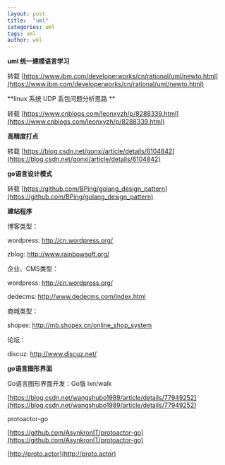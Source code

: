 ```yaml
---
layout: post
title:  "uml"
categories: uml
tags: uml  
author: wkl
---
```


**uml 统一建模语言学习**

转载
[https://www.ibm.com/developerworks/cn/rational/uml/newto.html](https://www.ibm.com/developerworks/cn/rational/uml/newto.html)

**linux 系统 UDP 丢包问题分析思路 **

转载
[https://www.cnblogs.com/leonxyzh/p/8288339.html](https://www.cnblogs.com/leonxyzh/p/8288339.html)

**高精度打点**

转载
[https://blog.csdn.net/gonxi/article/details/6104842](https://blog.csdn.net/gonxi/article/details/6104842)

**go语言设计模式**

转载
[https://github.com/BPing/golang_design_pattern](https://github.com/BPing/golang_design_pattern)

**建站程序**


博客类型：


wordpress:  http://cn.wordpress.org/

zblog:  http://www.rainbowsoft.org/


企业、CMS类型：

wordpress:  http://cn.wordpress.org/

dedecms:  http://www.dedecms.com/index.html

商城类型：

shopex:  http://mb.shopex.cn/online_shop_system

论坛：

discuz: http://www.discuz.net/

**go语言图形界面**


Go语言图形界面开发：Go版 lxn/walk

[https://blog.csdn.net/wangshubo1989/article/details/77949252](https://blog.csdn.net/wangshubo1989/article/details/77949252)


protoactor-go

[https://github.com/AsynkronIT/protoactor-go](https://github.com/AsynkronIT/protoactor-go)

[http://proto.actor](http://proto.actor)